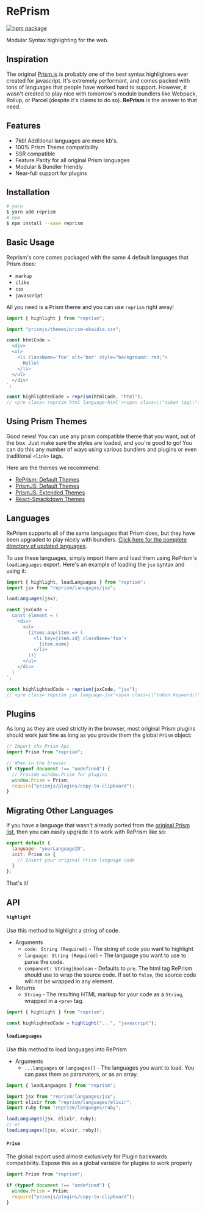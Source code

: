 # RePrism

<!-- [![Travis][build-badge]][build] -->

[![npm package][npm-badge]][npm]

<!-- [![Coveralls][coveralls-badge]][coveralls] -->

Modular Syntax highlighting for the web.

## Inspiration

The original [Prism.js](https://prismjs.com) is probably one of the best syntax highlighters ever created for javascript. It's extremely performant, and comes packed with tons of languages that people have worked hard to support. However, it wasn't created to play nice with tomorrow's module bundlers like Webpack, Rollup, or Parcel (despite it's claims to do so). **RePrism** is the answer to that need.

## Features

* 7kb! Additional languages are mere kb's.
* 100% Prism Theme compatibility
* SSR compatible
* Feature Parity for all original Prism languages
* Modular & Bundler friendly
* Near-full support for plugins

## Installation

```bash
# yarn
$ yarn add reprism
# npm
$ npm install --save reprism
```

## Basic Usage

Reprism's core comes packaged with the same 4 default languages that Prism does:

* `markup`
* `clike`
* `css`
* `javascript`

All you need is a Prism theme and you can use `reprism` right away!

```javascript
import { highlight } from "reprism";

import "prismjs/themes/prism-okaidia.css";

const htmlCode = `
  <div>
  <ul>
    <li className='foo' alt='bar' style="background: red;">
      Hello!
    </li>
  </ul>
  </div>
`;

const highlightedCode = reprism(htmlCode, "html");
// <pre class='reprism html language-html'><span class=\\"token tag\\"><span class=\\"token tag\\"><span class=\\"token punctuation\\...
```

## Using Prism Themes

Good news! You can use any prism compatible theme that you want, out of the box. Just make sure the styles are loaded, and you're good to go! You can do this any number of ways using various bundlers and plugins or even traditional `<link>` tags.

Here are the themes we recommend:

* [RePrism: Default Themes](https://github.com/tannerlinsley/reprism/tree/master/themes/)
* [PrismJS: Default Themes](https://github.com/PrismJS/prism/tree/master/themes/)
* [PrismJS: Extended Themes](https://github.com/PrismJS/prism-themes/tree/master/themes)
* [React-Smackdown Themes](https://github.com/react-tools/react-smackdown/tree/master/themes/)

## Languages

RePrism supports all of the same languages that Prism does, but they have been upgraded to play nicely with bundlers. [Click here for the complete directory of updated languages](https://github.com/tannerlinsley/reprism/tree/master/languages/).

To use these languages, simply import them and load them using RePrism's `loadLanguages` export. Here's an example of loading the `jsx` syntax and using it:

```javascript
import { highlight, loadLanguages } from "reprism";
import jsx from "reprism/lanugages/jsx";

loadLanguages(jsx);

const jsxCode = `
  const element = (
    <div>
      <ul>
        {items.map(item => (
          <li key={item.id} className='foo'>
            {item.name}
          </li>
        ))}
      </ul>
    </div>
  )
`;

const highlightedCode = reprism(jsxCode, "jsx");
// <pre class='reprism jsx language-jsx'<span class=\\"token keyword\\">const</span> element <span class=\\"token operator\\">=</span> <span class=\\"token punctuation\\">(</span>...
```

## Plugins

As long as they are used strictly in the browser, most original Prism plugins should work just fine as long as you provide them the global `Prism` object:

```javascript
// Import the Prism Api
import Prism from "reprism";

// When in the browser
if (typeof document !== "undefined") {
  // Provide window.Prism for plugins
  window.Prism = Prism;
  require("prismjs/plugins/copy-to-clipboard");
}
```

## Migrating Other Languages

If you have a language that wasn't already ported from the [original Prism list](https://github.com/tannerlinsley/reprism/tree/master/src/languages/), then you can easily upgrade it to work with RePrism like so:

```javascript
export default {
  language: "yourLanguageID",
  init: Prism => {
    // Insert your original Prism language code
  }
};
```

That's it!

## API

#### `highlight`

Use this method to highlight a string of code.

* Arguments
  * `code: String (Required)` - The string of code you want to highlight
  * `language: String (Required)` - The language you want to use to parse the code.
  * `component: String|Boolean` - Defaults to `pre`. The html tag RePrism should use to wrap the source code. If set to `false`, the source code will not be wrapped in any element.
* Returns
  * `String` - The resulting HTML markup for your code as a `String`, wrapped in a `<pre>` tag.

```javascript
import { highlight } from "reprism";

const highlightedCode = highlight("...", "javascript");
```

#### `loadLanguages`

Use this method to load languages into RePrism

* Arguments
  * `...languages` or `languages[]` - The languages you want to load. You can pass them as paramaters, or as an array.

```javascript
import { loadLanguages } from "reprism";

import jsx from "reprism/languages/jsx";
import elixir from "reprism/languages/elixir";
import ruby from "reprism/languages/ruby";

loadLanguages(jsx, elixir, ruby);
// or
loadLanguages([jsx, elixir, ruby]);
```

#### `Prism`

The global export used almost exclusively for Plugin backwards compatibility. Expose this as a global variable for plugins to work properly

```javascript
import Prism from "reprism";

if (typeof document !== "undefined") {
  window.Prism = Prism;
  require("prismjs/plugins/copy-to-clipboard");
}
```

[build-badge]: https://img.shields.io/travis/tannerlinsley/reprism/master.png
[build]: https://travis-ci.org/tannerlinsley/reprism
[npm-badge]: https://img.shields.io/npm/v/npm-package.png
[npm]: https://www.npmjs.org/package/npm-package
[coveralls-badge]: https://img.shields.io/coveralls/tannerlinsley/reprism/master.png
[coveralls]: https://coveralls.io/github/tannerlinsley/reprism
